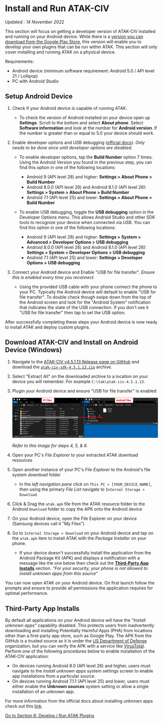 # Install and Run ATAK-CIV

*Updated : 14 November 2022*

This section will focus on getting a developer version of ATAK-CIV installed and running on your Android device. While there is a [version you can download from the Google Play Store](https://play.google.com/store/apps/details?id=com.atakmap.app.civ&hl=en_US&gl=US), this version will enable you to develop your own plugins that can be run within ATAK. This section will only cover installing and running ATAK on a physical device.

Requirements:

- Android device (minimum software requirement: Android 5.0 / API level 21 / Lollipop)
- PC with Android Studio

## Setup Android Device

1. Check if your Android device is capable of running ATAK. 
   
   - To check the version of Android installed on your device open up **Settings**. Scroll to the bottom and select **About phone**. Select **Software information** and look at the number for **Android version**. If the number is greater than or equal to 5.0 your device should work.
2. Enable developer options and USB debugging ([official docs](https://developer.android.com/studio/debug/dev-options#enable)). *Only needs to be done once until developer options are disabled.*
   
   - To enable developer options, tap the **Build Number** option 7 times. Using the Android Version you found in the previous step, you can find this option in one of the following locations:
     - Android 9 (API level 28) and higher: **Settings > About Phone > Build Number**
     - Android 8.0.0 (API level 26) and Android 8.1.0 (API level 26): **Settings > System > About Phone > Build Number**
     - Android 7.1 (API level 25) and lower: **Settings > About Phone > Build Number**
   
   - To enable USB debugging, toggle the **USB debugging** option in the Developer Options menu. This allows Android Studio and other SDK tools to recognize your device when connected via USB. You can find this option in one of the following locations:
     - Android 9 (API level 28) and higher: **Settings > System > Advanced > Developer Options > USB debugging**
     - Android 8.0.0 (API level 26) and Android 8.1.0 (API level 26): **Settings > System > Developer Options > USB debugging**
     - Android 7.1 (API level 25) and lower: **Settings > Developer Options > USB debugging**
   
4. Connect your Android device and Enable "USB for file transfer". *Ensure this is enabled every time you reconnect.*

   - Using the provided USB cable with your phone connect the phone to your PC. Typically the Android device will default to enable "USB for file transfer". To double check though swipe down from the top of the Android screen and look for the "Android System" notification that indicates the state of the USB connection. If you don't see it "USB for file transfer" then tap to set the USB option.

After successfully completing these steps your Android device is now ready to install ATAK and deploy custom plugins.

## Download ATAK-CIV and Install on Android Device (Windows)

1. Navigate to the [ATAK-CIV v4.5.1.13 Release page on GitHub](https://github.com/deptofdefense/AndroidTacticalAssaultKit-CIV/releases/tag/4.5.1.13) and download the [`atak-civ-sdk-4.5.1.13.zip`](https://github.com/deptofdefense/AndroidTacticalAssaultKit-CIV/releases/download/4.5.1.13/atak-civ-sdk-4.5.1.13.zip) archive.

2. Select "Extract All" on the downloaded archive to a location on your device you will remember. 
   For example `C:\tak\atak-civ-4.5.1.13`.

3. Plugin your Android device and ensure "USB for file transfer" is enabled

   

   ![Windows File Explorer load ATAK APK onto Android](../img/windows_atak_apk_download.png)

   *Refer to this image for steps 4, 5, & 6.*

   

4. Open your PC's *File Explorer* to your extracted ATAK download resources

5. Open another instance of your PC's *File Explorer* to the Android's file system *download*  folder

   - In the *left navigation pane* click on `This PC > [YOUR_DEVICE_NAME]`, then using the primary *File List* navigate to `Internal Storage > Download`

6. Click & Drag the `atak.apk` file from the ATAK resource folder to the Android `Download` folder to copy the APK onto the Android device

7. On your Android device, open the File Explorer on your device (Samsung devices call it "My Files")

8. Go to `Internal Storage > Download` on your Android device and tap on the `atak.apk` item to install ATAK with the *Package Installer* on your phone.

   - If your device doesn't successfully install the application from the Android Package Kit (APK) and displays a notification with a message like the one below then check out the **[Third-Party App Installs](#Third-Party-App-Installs)** section.
     *"For your security, your phone is not allowed to install unknown apps from this source"* 

You can now open ATAK on your Android device. On first launch follow the prompts and ensure to provide all permissions the application requires for optimal performance.

## Third-Party App Installs

By default all applications on your Android device will have the *"Install unknown apps"* capability disabled. This protects users from inadvertently downloading and installing Potentially Harmful Apps (PHA) from locations other than a first-party app store, such as Google Play. The APK from the GitHub is a trusted source as it is under the [US Department of Defense](https://github.com/deptofdefense) organization, but you can verify the APK with a service like [VirusTotal](https://www.virustotal.com/gui/home/upload). Perform one of the following procedures below to enable installation of the ATAK-CIV application:

- On devices running Android 8.0 (API level 26) and higher, users must navigate to the *Install unknown apps* system settings screen to enable app installations from a particular source.
- On devices running Android 7.1.1 (API level 25) and lower, users must either enable the **Unknown sources** system setting or allow a single installation of an unknown app.

For more information from the official docs about installing unknown apps check out this [link](https://developer.android.com/studio/publish#publishing-unknown).


[Go to Section 6: Develop / Run ATAK Plugins](https://github.com/Toyon/LearnATAK/blob/master/doc/6_ATAK_Plugin.md)
